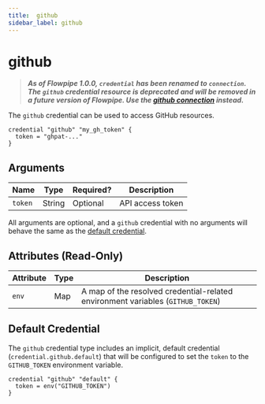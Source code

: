 ```yaml
---
title:  github
sidebar_label: github
---
```


# github

> ***As of Flowpipe 1.0.0, `credential` has been renamed to `connection`.  The `github` credential resource is deprecated and will be removed in a future version of Flowpipe. Use the [github connection](/docs/reference/config-files/connection/github) instead.***

The `github` credential can be used to access GitHub resources.

```hcl
credential "github" "my_gh_token" {
  token = "ghpat-..."
}
```

## Arguments

| Name            | Type    | Required?| Description
|-----------------|---------|----------|-------------------
| `token`         |  String | Optional | API access token

All arguments are optional, and a `github` credential with no arguments will behave the same as the [default credential](#default-credential).

## Attributes (Read-Only)

| Attribute       | Type    | Description
|-----------------|---------|-----------------
| `env`           | Map     | A map of the resolved credential-related environment variables (`GITHUB_TOKEN`)

## Default Credential

The `github` credential type includes an implicit, default credential (`credential.github.default`) that will be configured to set the `token` to the `GITHUB_TOKEN` environment variable.

```hcl
credential "github" "default" {
  token = env("GITHUB_TOKEN")
}
```
